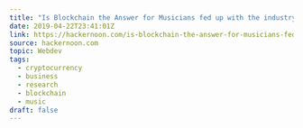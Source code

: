 ```yaml
---
title: "Is Blockchain the Answer for Musicians fed up with the industry?"
date: 2019-04-22T23:41:01Z
link: https://hackernoon.com/is-blockchain-the-answer-for-musicians-fed-up-with-the-industry-4226aa8b8f6d?source=rss----3a8144eabfe3---4
source: hackernoon.com
topic: Webdev
tags:
  - cryptocurrency
  - business
  - research
  - blockchain
  - music
draft: false
---
```

